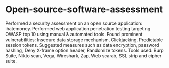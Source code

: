# Open-source-software-assessment

Performed a security assessment on an open source application: ihatemoney.
Performed web application penetration testing targeting OWASP top 10 using manual & automated tools.
Found prominent vulnerabilities: Insecure data storage mechanism, Clickjacking, Predictable session tokens.
Suggested measures such as data encryption, password hashing, Deny X-frame option header, Randomize tokens.
Tools used: Burp Suite, Nikto scan, Vega, Wireshark, Zap, Web scarab, SSL strip and cipher suite.
